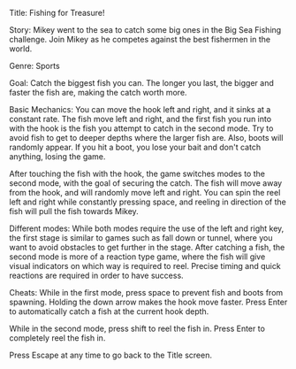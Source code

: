 Title: Fishing for Treasure! 
 
Story: Mikey went to the sea to catch some big ones in the Big Sea Fishing challenge. Join Mikey as he competes against the best fishermen in the world.
 
Genre: Sports 
 
Goal: Catch the biggest fish you can. The longer you last, the bigger and faster the fish are, making the catch worth more.

Basic Mechanics: You can move the hook left and right, and it sinks at a constant rate. The fish move left and right, and the first fish you run into with the hook is the fish you attempt to catch in the second mode. Try to avoid fish to get to deeper depths where the larger fish are. Also, boots will randomly appear. If you hit a boot, you lose your bait and don't catch anything, losing the game.

After touching the fish with the hook, the game switches modes to the second mode, with the goal of securing the catch. The fish will move away from the hook, and will randomly move left and right. You can spin the reel left and right while constantly pressing space, and reeling in direction of the fish will pull the fish towards Mikey.
 
Different modes: While both modes require the use of the left and right key, the first stage is similar to games such as fall down or tunnel, where you want to avoid obstacles to get further in the stage. After catching a fish, the second mode is more of a reaction type game, where the fish will give visual indicators on which way is required to reel. Precise timing and quick reactions are required in order to have success. 

Cheats:
While in the first mode, press space to prevent fish and boots from spawning.
Holding the down arrow makes the hook move faster.
Press Enter to automatically catch a fish at the current hook depth.

While in the second mode, press shift to reel the fish in.
Press Enter to completely reel the fish in.

Press Escape at any time to go back to the Title screen.